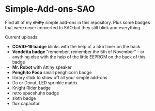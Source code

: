 # Simple-Add-ons-SAO
Find all of my ~~shitty~~ simple add-ons in this repository. Plus some badges that were never converted to SAO but they still blink and everything.

Current uploads:
 - **COVID-19 badge** blinks with the help of a 555 timer on the back
 - **Vendetta badge** "remember, remember the 5th of November" - or anything else with the help of the little EEPROM on the back of this badge
 - **Mr. Robot** with Attiny speaker
 - **Penghito Poco** small penghicorn badge
 - library stick to show off all your simple add-ons
 - Do or Donut, LED sprinkle matrix
 - Knight Rider badge
 - retro spacehuhn badge
 - sloth badge
 - flux capacitor
